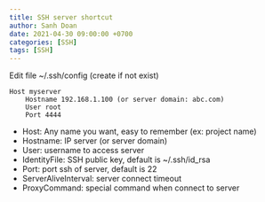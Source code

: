 ```yaml
---
title: SSH server shortcut
author: Sanh Doan
date: 2021-04-30 09:00:00 +0700
categories: [SSH]
tags: [SSH]
---
```


Edit file ~/.ssh/config (create if not exist)

```
Host myserver
	Hostname 192.168.1.100 (or server domain: abc.com)
	User root
	Port 4444
```

- Host: Any name you want, easy to remember (ex: project name)
- Hostname: IP server (or server domain)
- User: username to access server
- IdentityFile: SSH public key, default is ~/.ssh/id_rsa
- Port: port ssh of server, default is 22
- ServerAliveInterval: server connect timeout
- ProxyCommand: special command when connect to server